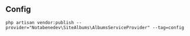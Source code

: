 ## Config
    php artisan vendor:publish --provider="Notabenedev\SiteAlbums\AlbumsServiceProvider" --tag=config
